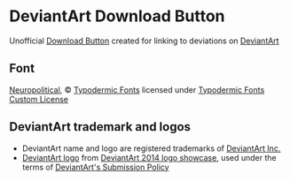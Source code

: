 DeviantArt Download Button
==========================
Unofficial [Download Button][dload-button] created for linking to deviations on [DeviantArt][deviantart-website]

Font
----
[Neuropolitical][neuropolitical-fonts], © [Typodermic Fonts][typodermic-website] licensed under [Typodermic Fonts Custom License][TYFL]

DeviantArt trademark and logos
------------------------------
- DeviantArt name and logo are registered trademarks of [DeviantArt Inc.][deviantart-website]
- [DeviantArt logo][deviantart-logo] from [DeviantArt 2014 logo showcase][da-logo-showcase], used under the terms of [DeviantArt's Submission Policy][deviantart-policy]

[dload-button]: http://hexcube.deviantart.com/art/DeviantArt-Download-Button-476712073 "Download Button on DeviantArt"
[neuropolitical-fonts]: http://typodermicfonts.com/neuropolitical-science/ "Neuropolitical Fonts homepage"
[deviantart-logo]: http://www.da-files.com/artnetwork/new-da/boldy-facing-the-future/title-lockups_all.svg "DeviantArt's 2014 Logo"
[da-logo-showcase]: https://spyed.deviantart.com/journal/Boldly-Facing-The-Future-498282387 "DeviantArt page showcasing the new 2014 logo"

[deviantart-website]: https://www.deviantart.com "DeviantArt website"
[typodermic-website]: http://typodermicfonts.com "Typodermic Fonts website"

[TYFL]: http://typodermicfonts.com/license/ "Typodermic Fonts Custom License"
[deviantart-policy]: http://about.deviantart.com/policy/submission/ "DeviantArt's Submission Policy"
